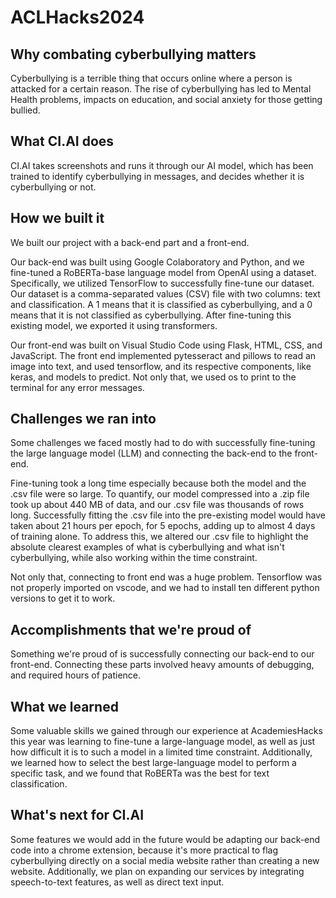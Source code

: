 # ACLHacks2024

## Why combating cyberbullying matters
Cyberbullying is a terrible thing that occurs online where a person is attacked for a certain reason. The rise of cyberbullying has led to Mental Health problems, impacts on education, and social anxiety for those getting bullied.

## What CI.AI does
CI.AI takes screenshots and runs it through our AI model, which has been trained to identify cyberbullying in messages, and decides whether it is cyberbullying or not.

## How we built it
We built our project with a back-end part and a front-end. 

Our back-end was built using Google Colaboratory and Python, and we fine-tuned a RoBERTa-base language model from OpenAI using a dataset. Specifically, we utilized TensorFlow to successfully fine-tune our dataset. Our dataset is a comma-separated values (CSV) file with two columns: text and classification. A 1 means that it is classified as cyberbullying, and a 0 means that it is not classified as cyberbullying. After fine-tuning this existing model, we exported it using transformers.

Our front-end was built on Visual Studio Code using Flask, HTML, CSS, and JavaScript. The front end  implemented pytesseract and pillows to read an image into text, and used tensorflow, and its respective components, like keras, and models to predict. Not only that, we used os to print to the terminal for any error messages. 

## Challenges we ran into
Some challenges we faced mostly had to do with successfully fine-tuning the large language model (LLM) and connecting the back-end to the front-end. 

Fine-tuning took a long time especially because both the model and the .csv file were so large. To quantify, our model compressed into a .zip file took up about 440 MB of data, and our .csv file was thousands of rows long. Successfully fitting the .csv file into the pre-existing model would have taken about 21 hours per epoch, for 5 epochs, adding up to almost 4 days of training alone. To address this, we altered our .csv file to highlight the absolute clearest examples of what is cyberbullying and what isn't cyberbullying, while also working within the time constraint.

Not only that, connecting to front end was a huge problem. Tensorflow was not properly imported on vscode, and we had to install ten different python versions to get it to work. 

## Accomplishments that we're proud of
Something we're proud of is successfully connecting our back-end to our front-end. Connecting these parts involved heavy amounts of debugging, and required hours of patience.

## What we learned
Some valuable skills we gained through our experience at AcademiesHacks this year was learning to fine-tune a large-language model, as well as just how difficult it is to such a model in a limited time constraint. Additionally, we learned how to select the best large-language model to perform a specific task, and we found that RoBERTa was the best for text classification.

## What's next for CI.AI
Some features we would add in the future would be adapting our back-end code into a chrome extension, because it's more practical to flag cyberbullying directly on a social media website rather than creating a new website. Additionally, we plan on expanding our services by integrating speech-to-text features, as well as direct text input.
